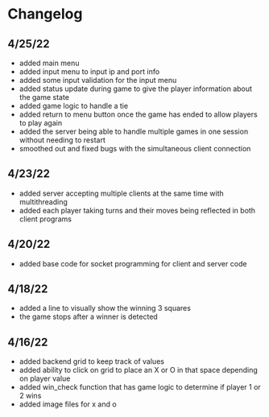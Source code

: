 
# Changelog
## 4/25/22
  * added main menu
  * added input menu to input ip and port info
  * added some input validation for the input menu
  * added status update during game to give the player information about the game state
  * added game logic to handle a tie
  * added return to menu button once the game has ended to allow players to play again
  * added the server being able to handle multiple games in one session without needing to restart
  * smoothed out and fixed bugs with the simultaneous client connection
## 4/23/22
  * added server accepting multiple clients at the same time with multithreading
  * added each player taking turns and their moves being reflected in both client programs
## 4/20/22
  * added base code for socket programming for client and server code
## 4/18/22
  * added a line to visually show the winning 3 squares
  * the game stops after a winner is detected
## 4/16/22
  * added backend grid to keep track of values
  * added ability to click on grid to place an X or O in that space depending on player value
  * added win_check function that has game logic to determine if player 1 or 2 wins
  * added image files for x and o

